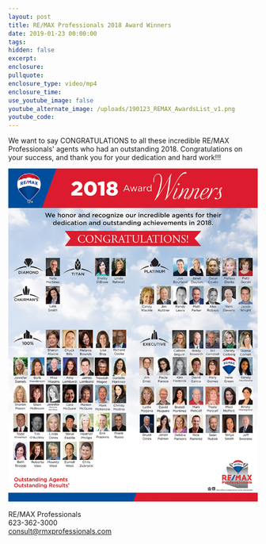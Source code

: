 ```yaml
---
layout: post
title: RE/MAX Professionals 2018 Award Winners
date: 2019-01-23 00:00:00
tags:
hidden: false
excerpt:
enclosure:
pullquote:
enclosure_type: video/mp4
enclosure_time:
use_youtube_image: false
youtube_alternate_image: /uploads/190123_REMAX_AwardsList_v1.png
youtube_code:
---
```


We want to say CONGRATULATIONS to all these incredible RE/MAX Professionals' agents who had an outstanding 2018. Congratulations on your success, and thank you for your dedication and hard work!!!

![](/uploads/190123-remax-awardslist-v1.png)

RE/MAX Professionals<br>623-362-3000<br>consult@rmxprofessionals.com
